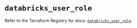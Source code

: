 # `databricks_user_role`

Refer to the Terraform Registry for docs: [`databricks_user_role`](https://registry.terraform.io/providers/databricks/databricks/1.48.1/docs/resources/user_role).

